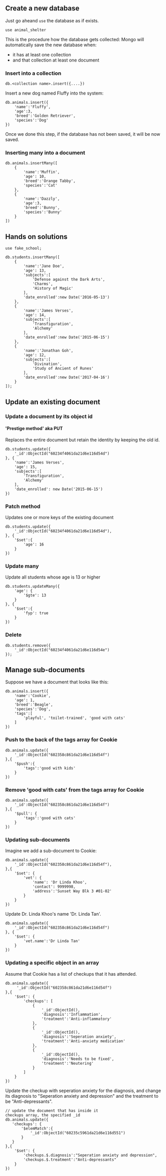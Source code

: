 ## Create a new database
Just go aheand `use` the database as if exists.

`use animal_shelter`

This is the procedure how the database gets collected:
Mongo will automatically save the new database when:
* it has at least one collection
* and that collection at least one document

### Insert into a collection
```db.<collection name>.insert({....})```

Insert a new dog named Fluffy into the system:
```
db.animals.insert({
    'name':'Fluffy',
    'age':3,
    'breed':'Golden Retriever',
    'species':'Dog'
})
```
Once we done this step, if the database has not been saved,
it will be now saved.

### Inserting many into a document
```
db.animals.insertMany([
    {
        'name':'Muffin',
        'age': 10,
        'breed':'Orange Tabby',
        'species':'Cat'
    },
    {
        'name':'Dazzly',
        'age':3,
        'breed':'Bunny',
        'species':'Bunny'
    }
])
```

## Hands on solutions
```
use fake_school;

db.students.insertMany([
    {
        'name':'Jane Doe',
        'age': 13,
        'subjects':[
            'Defense against the Dark Arts',
            'Charms',
            'History of Magic'
        ],
        'date_enrolled':new Date('2016-05-13')
    },
    {
        'name':'James Verses',
        'age': 14,
        'subjects':[
            'Transfiguration',
            'Alchemy'
        ],
        'date_enrolled':new Date('2015-06-15')
    },
    {
        'name':'Jonathan Goh',
        'age': 12,
        'subjects':[
            'Divination',
            'Study of Ancient of Runes'
        ],
        'date_enrolled':new Date('2017-04-16')
    }
]);
```

## Update an existing document

### Update a document by its object id

#### 'Prestige method' aka PUT
Replaces the entire document but retain the identity
by keeping the old id.
```
db.students.update({
    '_id':ObjectId("60234f4061da21d6e116d54d")
}, {
    'name':'James Verses',
    'age': 15,
    'subjects':[
        'Transfiguration',
        'Alchemy'
    ],
    'date_enrolled': new Date('2015-06-15')
})
```

### Patch method
Updates one or more keys of the existing document
```
db.students.update({
    '_id':ObjectId("60234f4061da21d6e116d54d"),
}, {
    '$set':{
        'age': 16
    }
})
```

### Update many
Update all students whose age is 13 or higher
```
db.students.updateMany({
    'age': {
        '$gte': 13
    }
}, {
    '$set':{
        'fyp': true
    }
})
```

### Delete
```
db.students.remove({
    '_id':ObjectId("60234f4061da21d6e116d54e")
});
```

## Manage sub-documents

Suppose we have a document that looks like this:

```
db.animals.insert({
    'name':'Cookie',
    'age': 1,
    'breed':'Beagle',
    'species':'Dog',
    'tags':[
        'playful', 'toilet-trained', 'good with cats'
    ]
})
```

### Push to the back of the tags array for Cookie
```
db.animals.update({
    '_id':ObjectId("602358c861da21d6e116d54f")
},{
    '$push':{
        'tags':'good with kids'
    }
})
```

### Remove 'good with cats' from the tags array for Cookie

```
db.animals.update({
    '_id':ObjectId("602358c861da21d6e116d54f")
},{
    '$pull': {
        'tags':'good with cats'
    }
})
```

### Updating sub-documents

Imagine we add a sub-document to Cookie:

```
db.animals.update({
    '_id':ObjectId("602358c861da21d6e116d54f"),
},{
    '$set': {
        'vet': {
            'name': 'Dr Linda Khoo',
            'contact': 9999998,
            'address':'Sunset Way Blk 3 #01-02'
        }
    }
})
```

Update Dr. Linda Khoo's name 'Dr. Linda Tan'.

```
db.animals.update({
    '_id':ObjectId("602358c861da21d6e116d54f")
}, {
    '$set': {
        'vet.name':'Dr Linda Tan'
    }
})
```

### Updating a specific object in an array 

Assume that Cookie has a list of checkups that it has attended.

```
db.animals.update({
     '_id':ObjectId("602358c861da21d6e116d54f")
},{
    '$set': {
        'checkups': [
            {
                '_id':ObjectId(),
                'diagnosis':'Inflammation',
                'treatment':'Anti-inflammatory'
            },
            {
                '_id':ObjectId(),
                'diagnosis':'Seperation anxiety',
                'treatment':'Anti-anxiety medication'
            },
            {
                '_id':ObjectId(),
                'diagnosis':'Needs to be fixed',
                'treatment':'Neutering'
            }
        ]
    }
})
```

Update the checkup with seperation anxiety for the diagnosis,
and change its diagnosis to "Seperation anxiety and depression"
and the treatment to be "Anti-depressants".

```
// update the document that has inside it
checkups array, the specified _id 
db.animals.update({
   'checkups': {
       '$elemMatch':{
           '_id':ObjectId("60235c5961da21d6e116d551")
       }
   }
},{
    '$set': {
        'checkups.$.diagnosis':"Seperation anxiety and depression",
        'checkups.$.treatment':"Anti-depressants"
    }
})
```